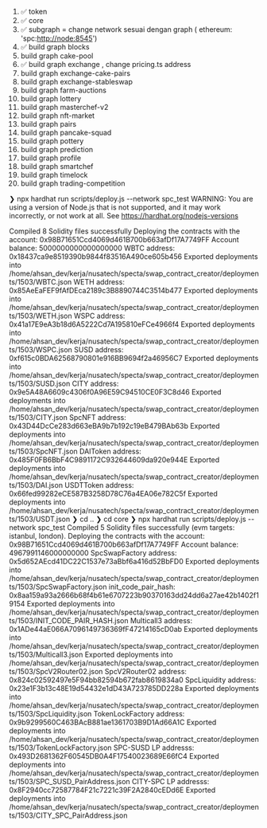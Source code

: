 1. ✅ token
2. ✅ core
3. ✅ subgraph = change network sesuai dengan graph ( ethereum: 'spc:<http://node:8545>')
4. ✅ build graph blocks
5. build graph cake-pool
6. ✅ build graph exchange , change pricing.ts address
7. build graph exchange-cake-pairs
8. build graph exchange-stableswap
9. build graph farm-auctions
10. build graph lottery
11. build graph masterchef-v2
12. build graph nft-market
13. build graph pairs
14. build graph pancake-squad
15. build graph pottery
16. build graph prediction
17. build graph profile
18. build graph smartchef
19. build graph timelock
20. build graph trading-competition


❯ npx hardhat run scripts/deploy.js --network spc_test
WARNING: You are using a version of Node.js that is not supported, and it may work incorrectly, or not work at all. See https://hardhat.org/nodejs-versions


Compiled 8 Solidity files successfully
Deploying the contracts with the account: 0x98B71651Ccd4069d461B700b663afDf17A7749FF
Account balance: 5000000000000000000
WBTC address: 0x18437ca9e8519390b9844f83516A490ce605b456
Exported deployments into /home/ahsan_dev/kerja/nusatech/specta/swap_contract_creator/deployments/1503/WBTC.json
WETH address: 0x85AeEaFEF9fAfDEca2189c3B8890744C3514b477
Exported deployments into /home/ahsan_dev/kerja/nusatech/specta/swap_contract_creator/deployments/1503/WETH.json
WSPC address: 0x41a17E9eA3b18d6A5222Cd7A195810eFCe4966f4
Exported deployments into /home/ahsan_dev/kerja/nusatech/specta/swap_contract_creator/deployments/1503/WSPC.json
SUSD address: 0xf615c0BDA62568790801e916BB9694f2a46956C7
Exported deployments into /home/ahsan_dev/kerja/nusatech/specta/swap_contract_creator/deployments/1503/SUSD.json
CITY address: 0x9e5A48A6609c4306f0A96E59C94510CE0F3C8d46
Exported deployments into /home/ahsan_dev/kerja/nusatech/specta/swap_contract_creator/deployments/1503/CITY.json
SpcNFT address: 0x43D44DcCe283d663eBA9b7b192c19eB479BAb63b
Exported deployments into /home/ahsan_dev/kerja/nusatech/specta/swap_contract_creator/deployments/1503/SpcNFT.json
DAIToken address: 0x485F0FB6BbF4C9891172C932644609da920e944E
Exported deployments into /home/ahsan_dev/kerja/nusatech/specta/swap_contract_creator/deployments/1503/DAI.json
USDTToken address: 0x66fed99282eCE587B3258D78C76a4EA06e782C5f
Exported deployments into /home/ahsan_dev/kerja/nusatech/specta/swap_contract_creator/deployments/1503/USDT.json
❯ cd ..
❯ cd core
❯ npx hardhat run scripts/deploy.js --network spc_test
Compiled 5 Solidity files successfully (evm targets: istanbul, london).
Deploying the contracts with the account: 0x98B71651Ccd4069d461B700b663afDf17A7749FF
Account balance: 4967991146000000000
SpcSwapFactory address: 0x5d652AEcd41DC22C1537e73aBbf6a416d52BbFD0
Exported deployments into /home/ahsan_dev/kerja/nusatech/specta/swap_contract_creator/deployments/1503/SpcSwapFactory.json
init_code_pair_hash: 0x8aa159a93a2666b68f4b61e6707223b90370163dd24dd6a27ae42b1402f19154
Exported deployments into /home/ahsan_dev/kerja/nusatech/specta/swap_contract_creator/deployments/1503/INIT_CODE_PAIR_HASH.json
Multicall3 address: 0x1ADe44aE066A7096149736369fF47214165cD0ab
Exported deployments into /home/ahsan_dev/kerja/nusatech/specta/swap_contract_creator/deployments/1503/Multicall3.json
Exported deployments into /home/ahsan_dev/kerja/nusatech/specta/swap_contract_creator/deployments/1503/SpcV2Router02.json
SpcV2Router02 address: 0x824c02592497e5F94bb82594b672fab8619834a0
SpcLiquidity address: 0x23e1F3b13c48E19d54432e1dD43A723785DD228a
Exported deployments into /home/ahsan_dev/kerja/nusatech/specta/swap_contract_creator/deployments/1503/SpcLiquidity.json
TokenLockFactory address: 0x9b9299560C463BAcB881ae1361703B9D1Ad66A1C
Exported deployments into /home/ahsan_dev/kerja/nusatech/specta/swap_contract_creator/deployments/1503/TokenLockFactory.json
SPC-SUSD LP addresss: 0x493D2681362F60545DB0A4F17540023689E66fC4
Exported deployments into /home/ahsan_dev/kerja/nusatech/specta/swap_contract_creator/deployments/1503/SPC_SUSD_PairAddress.json
CITY-SPC LP addresss: 0x8F2940cc72587784F21c7221c39F2A2840cEDd6E
Exported deployments into /home/ahsan_dev/kerja/nusatech/specta/swap_contract_creator/deployments/1503/CITY_SPC_PairAddress.json